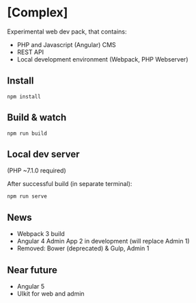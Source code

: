 # [Complex]

Experimental web dev pack, that contains:
- PHP and Javascript (Angular) CMS
- REST API
- Local development environment (Webpack, PHP Webserver)

## Install
```
npm install
```

## Build & watch
```
npm run build
```

## Local dev server
(PHP ~7.1.0 required)

After successful build (in separate terminal):
```
npm run serve
```

## News
- Webpack 3 build
- Angular 4 Admin App 2 in development (will replace Admin 1)
- Removed: Bower (deprecated) & Gulp, Admin 1

## Near future
- Angular 5
- UIkit for web and admin